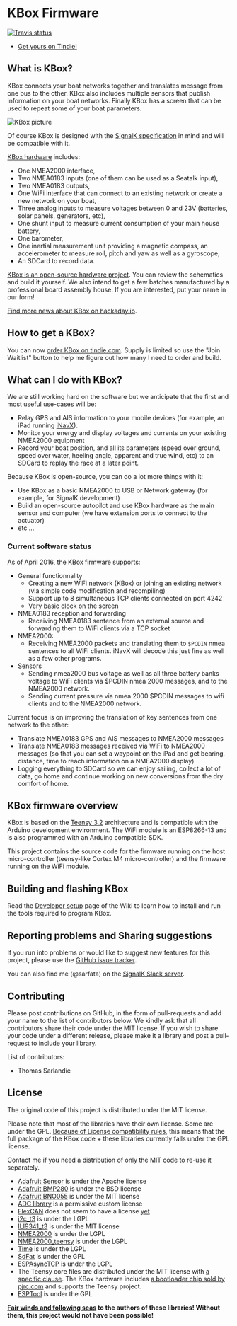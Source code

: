 # KBox Firmware

[![Travis status](https://api.travis-ci.org/sarfata/kbox-firmware.svg)](https://travis-ci.org/sarfata/kbox-firmware)
 - [Get yours on
Tindie!](https://www.tindie.com/products/sarfata/kbox-open-source-boat-gateway/)

## What is KBox?

KBox connects your boat networks together and translates message from
one bus to the other. KBox also includes multiple sensors that publish
information on your boat networks. Finally KBox has a screen that can be used to
repeat some of your boat parameters.

![KBox picture](kbox.jpg)

Of course KBox is designed with the [SignalK specification](http://signalk.org)
in mind and will be compatible with it.


[KBox hardware](https://github.com/sarfata/kbox-hardware) includes:

 - One NMEA2000 interface,
 - Two NMEA0183 inputs (one of them can be used as a Seatalk input),
 - Two NMEA0183 outputs,
 - One WiFi interface that can connect to an existing network or create a new
   network on your boat,
 - Three analog inputs to measure voltages between 0 and 23V (batteries, solar
   panels, generators, etc),
 - One shunt input to measure current consumption of your main house battery,
 - One barometer,
 - One inertial measurement unit providing a magnetic compass, an accelerometer
   to measure roll, pitch and yaw as well as a gyroscope,
 - An SDCard to record data.

[KBox is an open-source hardware project](https://github.com/sarfata/kbox-hardware). You can review the
schematics and build it yourself. We also intend to get a few batches
manufactured by a professional board assembly house. If you are interested, put
your name in our form!

[Find more news about KBox on
hackaday.io](https://hackaday.io/project/11055-kbox).

## How to get a KBox?

You can now [order KBox on
tindie.com](https://www.tindie.com/products/sarfata/kbox-open-source-boat-gateway/).
Supply is limited so use the "Join Waitlist" button to help me figure out how
many I need to order and build.

## What can I do with KBox?

We are still working hard on the software but we anticipate that the first and
most useful use-cases will be:

 - Relay GPS and AIS information to your mobile devices (for example, an iPad
   running [iNavX](http://inavx.com)).
 - Monitor your energy and display voltages and currents on your existing
   NMEA2000 equipment
 - Record your boat position, and all its parameters (speed over ground, speed
   over water, heeling angle, apparent and true wind, etc) to an SDCard to
   replay the race at a later point.

Because KBox is open-source, you can do a lot more things with it:

 - Use KBox as a basic NMEA2000 to USB or Network gateway (for example, for
   SignalK development)
 - Build an open-source autopilot and use KBox hardware as the main sensor and
   computer (we have extension ports to connect to the actuator)
 - etc ...

### Current software status

As of April 2016, the KBox firmware supports:

 - General functionnality
   - Creating a new WiFi network (KBox) or joining an existing network (via simple
     code modification and recompiling)
   - Support up to 8 simultaneous TCP clients connected on port 4242
   - Very basic clock on the screen
 - NMEA0183 reception and forwarding
   - Receiving NMEA0183 sentence from an external source and forwarding them to
     WiFi clients via a TCP socket
 - NMEA2000:
   - Receiving NMEA2000 packets and translating them to `$PCDIN` nmea sentences to
     all WiFi clients. iNavX will decode this just fine as well as a few other
     programs.
 - Sensors
   - Sending nmea2000 bus voltage as well as all three battery banks voltage to
     WiFi clients via $PCDIN nmea 2000 messages, and to the NMEA2000 network.
   - Sending current pressure via nmea 2000 $PCDIN messages to wifi clients and
     to the NMEA2000 network.

Current focus is on improving the translation of key sentences from one network
to the other:

 - Translate NMEA0183 GPS and AIS messages to NMEA2000 messages
 - Translate NMEA0183 messages received via WiFi to NMEA2000 messages (so that
   you can set a waypoint on the iPad and get bearing, distance, time to reach
   information on a NMEA2000 display)
 - Logging everything to SDCard so we can enjoy sailing, collect a lot of data,
   go home and continue working on new conversions from the dry comfort of home.

## KBox firmware overview

KBox is based on the [Teensy 3.2](https://www.pjrc.com/teensy/) architecture and
is compatible with the Arduino development environment. The WiFi module is an
ESP8266-13 and is also programmed with an Arduino compatible SDK.

This project contains the source code for the firmware running on the host
micro-controller (teensy-like Cortex M4 micro-controller) and the firmware
running on the WiFi module.

## Building and flashing KBox

Read the [Developer setup](https://github.com/sarfata/kbox-firmware/wiki/Developer-Setup)
page of the Wiki to learn how to install and run the tools required to program KBox.

## Reporting problems and Sharing suggestions

If you run into problems or would like to suggest new features for this project,
please use the [GitHub issue tracker](https://github.com/sarfata/kbox-firmware).

You can also find me (@sarfata) on the [SignalK Slack
server](http://slack-invite.signalk.org/).

## Contributing

Please post contributions on GitHub, in the form of pull-requests and add your
name to the list of contributors below. We kindly ask that all contributors
share their code under the MIT license. If you wish to share your code under a
different release, please make it a library and post a pull-request to include
your library.

List of contributors:

 - Thomas Sarlandie

## License

The original code of this project is distributed under the MIT license.

Please note that most of the libraries have their own license. Some are under
the GPL. [Because of License compatibility
rules](https://en.wikipedia.org/wiki/License_compatibility#GPL_compatibility),
this means that the full package of the KBox code + these libraries currently
falls under the GPL license.

Contact me if you need a distribution of only the MIT code to re-use it
separately.

 - [Adafruit Sensor](https://github.com/adafruit/Adafruit_BMP280_Library) is
 under the Apache license
 - [Adafruit BMP280](https://github.com/adafruit/Adafruit_BMP280_Library) is under the BSD license
 - [Adafruit BNO055](https://github.com/adafruit/Adafruit_BNO055/) is under the MIT license
 - [ADC library](https://github.com/pedvide/ADC) is a permissive custom license
 - [FlexCAN](https://github.com/teachop/FlexCAN_Library) does not seem to have a
 license [yet](https://github.com/teachop/FlexCAN_Library/issues/12)
 - [i2c_t3](https://github.com/nox771/i2c_t3) is under the LGPL
 - [ILI9341_t3](https://github.com/PaulStoffregen/ILI9341_t3) is under the MIT
   license
 - [NMEA2000](https://github.com/ttlappalainen/NMEA2000/) is under the LGPL
 - [NMEA2000_teensy](https://github.com/sarfata/NMEA2000_teensy) is under the
   LGPL
 - [Time](https://github.com/PaulStoffregen/Time) is under the LGPL
 - [SdFat](https://github.com/greiman/SdFat) is under the GPL
 - [ESPAsyncTCP](https://github.com/me-no-dev/ESPAsyncTCP) is under the LGPL
 - The Teensy core files are distributed under the MIT license with [a specific
   clause](https://forum.pjrc.com/threads/25996-Question-about-licensing-of-core-files).
   The KBox hardware includes [a bootloader chip sold by pjrc.com](http://www.pjrc.com/store/ic_mkl02.html)
   and supports the Teensy project.
 - [ESPTool](https://github.com/themadinventor/esptool) is under the GPL

**[Fair winds and following seas](https://en.wikipedia.org/wiki/Following_sea)
to the authors of these libraries! Without them, this project would not have
been possible!**
